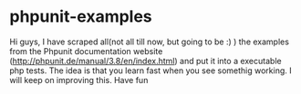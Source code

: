 phpunit-examples
================

Hi guys, I have scraped all(not all till now, but going to be :) ) the examples from the Phpunit documentation website (http://phpunit.de/manual/3.8/en/index.html) and put it into a executable php tests. The idea is that you learn fast when you see somethig working. I will keep on improving this. Have fun

